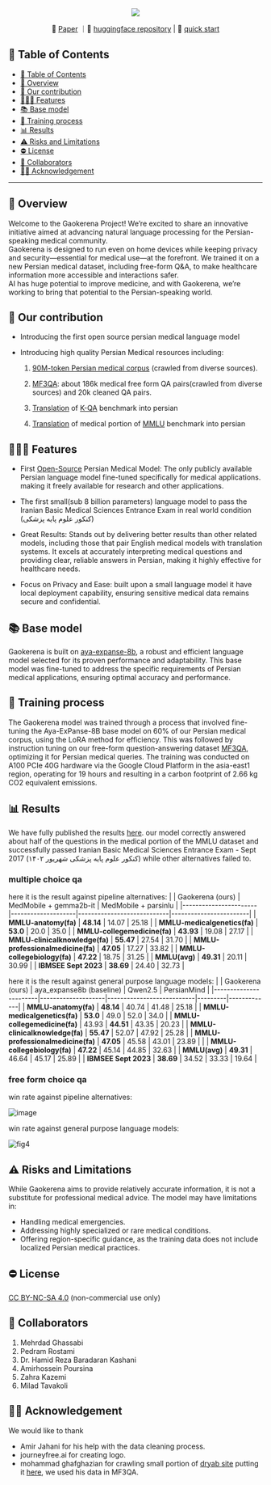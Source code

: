 <div align="center">
  <img src="https://github.com/user-attachments/assets/fa5782f3-bf6e-4ff1-987d-517e6f2d135f"/>
</div>
<p align="center">
📃 <a href="" target="_blank">Paper</a> ｜🤗 <a href="https://huggingface.co/gaokerena" target="_blank">huggingface repository</a> | 🚀 <a href="https://colab.research.google.com/github/Mehrdadghassabi/Gaokerena/blob/master/assets/Untitled4.ipynb" target="_blank">quick start</a>
</p>

## 📒 Table of Contents
- [📒 Table of Contents](#-table-of-contents)
- [📍 Overview](#-overview)
- [🌱 Our contribution](#-our-contribution)
- [🕵🏼‍♀️ Features](#-features)
- [📚 Base model](#-base-model)
- [🏃 Training process](#-training-process)
- [📊 Results](#-Results)
- [⚠️ Risks and Limitations](#-risks-and-limitations)
- [⛔️ License](#-%EF%B8%8F-license)
- [🤝 Collaborators](#-collaborators)
- [🙏🏼 Acknowledgement](#-acknowledgement)

---

## 📍 Overview
Welcome to the Gaokerena Project! We’re excited to share an innovative initiative aimed at advancing natural language processing for the Persian-speaking medical community.\
Gaokerena is designed to run even on home devices while keeping privacy and security—essential for medical use—at the forefront. We trained it on a new Persian medical dataset, including free-form Q&A, to make healthcare information more accessible and interactions safer.\
AI has huge potential to improve medicine, and with Gaokerena, we’re working to bring that potential to the Persian-speaking world.

## 🌱 Our contribution
- Introducing the first open source persian medical language model
- Introducing high quality Persian Medical resources including:

    1. [90M-token Persian medical corpus](https://huggingface.co/datasets/gaokerena/medical_corpus) (crawled from diverse sources).

    2. [MF3QA](https://github.com/Mehrdadghassabi/Gaokerena/tree/main/dataset/MF3QA): about 186k medical free form QA pairs(crawled from diverse sources) and 20k cleaned QA pairs.
 
    4. [Translation](https://github.com/Mehrdadghassabi/Gaokerena/tree/main/dataset/KQA_fa) of [K-QA](https://github.com/Itaymanes/K-QA/blob/main/dataset/questions_w_answers.jsonl) benchmark into persian

    6. [Translation](https://github.com/Mehrdadghassabi/Gaokerena/tree/main/dataset/MMLU_fa) of medical portion of [MMLU](https://github.com/Itaymanes/K-QA/blob/main/dataset/questions_w_answers.jsonl) benchmark into persian

## 🕵🏼‍♀️ Features
- First [Open-Source](https://huggingface.co/gaokerena/gaokerena-v1) Persian Medical Model: The only publicly available Persian language model fine-tuned specifically for medical applications. making it freely available for research and other applications.
- The first small(sub 8 billion parameters) language model to pass the Iranian Basic Medical Sciences Entrance Exam in real world condition (کنکور علوم پایه پزشکی)

- Great Results: Stands out by delivering better results than other related models, including those that pair English medical models with translation systems. It excels at accurately interpreting medical questions and providing clear, reliable answers in Persian, making it highly effective for healthcare needs.

- Focus on Privacy and Ease: built upon a small language model it have local deployment capability, ensuring sensitive medical data remains secure and confidential.

## 📚 Base model
Gaokerena is built on [aya-expanse-8b](https://huggingface.co/CohereForAI/aya-expanse-8b), a robust and efficient language model selected for its proven performance and adaptability. This base model was fine-tuned to address the specific requirements of Persian medical applications, ensuring optimal accuracy and performance.

## 🏃 Training process
The Gaokerena model was trained through a  process that involved fine-tuning the Aya-ExPanse-8B base model on 60% of our Persian medical corpus, using the LoRA method for efficiency. This was followed by instruction tuning on our free-form question-answering dataset [MF3QA](https://huggingface.co/datasets/gaokerena/MF3QA), optimizing it for Persian medical queries.  The training was conducted on A100 PCIe 40G hardware via the Google Cloud Platform in the asia-east1 region, operating for 19 hours and resulting in a carbon footprint of 2.66 kg CO2 equivalent emissions.

## 📊 Results
We have fully published the results [here](https://github.com/Mehrdadghassabi/Gaokerena/tree/main/evaluation). our model correctly answered about half of the questions in the medical portion of the MMLU dataset
and successfully passed Iranian Basic Medical Sciences Entrance Exam - Sept 2017 (کنکور علوم پایه پزشکی شهریور ۱۴۰۲) while other alternatives failed to.
### multiple choice qa
here it is the result against pipeline alternatives:
|                       | Gaokerena (ours)  | MedMobile + gemma2b-it | MedMobile + parsinlu |
|-----------------------|--------------------|----------------------------|------------------------|
| **MMLU-anatomy(fa)**  | **48.14**          | 14.07                      |   25.18                |
| **MMLU-medicalgenetics(fa)** | **53.0**    | 20.0                       | 35.0                   |
| **MMLU-collegemedicine(fa)** | **43.93**   | 19.08                      | 27.17                  |
| **MMLU-clinicalknowledge(fa)**     | **55.47**                        | 27.54                 | 31.70               |
| **MMLU-professionalmedicine(fa)**  | **47.05**                    | 17.27                  | 33.82               |
| **MMLU-collegebiology(fa)**      | **47.22**                        | 18.75                  | 31.25                |
| **MMLU(avg)**         | **49.31**                             | 20.11                  | 30.99                |
| **IBMSEE Sept 2023**  | **38.69**                              | 24.40                | 32.73                |

here it is the result against general purpose language models:
|                       | Gaokerena (ours) | aya_expanse8b (baseline) | Qwen2.5 | PersianMind |
|-----------------------|--------------------|---------------------------|---------|-------------|
| **MMLU-anatomy(fa)**  | **48.14**          | 40.74                     | 41.48   | 25.18       |
| **MMLU-medicalgenetics(fa)**      | **53.0**           | 49.0                      | 52.0    | 34.0        |
| **MMLU-collegemedicine(fa)**      | 43.93              | **44.51**                 | 43.35   | 20.23       |
| **MMLU-clinicalknowledge(fa)**     | **55.47**          | 52.07                     | 47.92   | 25.28       |
| **MMLU-professionalmedicine(fa)**  | **47.05**          | 45.58                     | 43.01   | 23.89       |          |
| **MMLU-collegebiology(fa)**      | **47.22**          | 45.14                     | 44.85   | 32.63       |
| **MMLU(avg)**         | **49.31**          | 46.64                     | 45.17   | 25.89       |
| **IBMSEE Sept 2023**   | **38.69**          | 34.52                     | 33.33   | 19.64       |
### free form choice qa
win rate against pipeline alternatives:

![image](https://github.com/user-attachments/assets/6de1498f-e5d1-459c-aa12-66a468aea98f)


win rate against general purpose language models:

![fig4](https://github.com/user-attachments/assets/aac5de66-3c51-4436-8d42-5eb52252c762)


## ⚠️ Risks and Limitations
While Gaokerena aims to provide relatively accurate information, it is not a substitute for professional medical advice. The model may have limitations in:

- Handling medical emergencies.
- Addressing highly specialized or rare medical conditions.
- Offering region-specific guidance, as the training data does not include localized Persian medical practices.

## ⛔️ License
[CC BY-NC-SA 4.0](https://creativecommons.org/licenses/by-nc-sa/4.0/) (non-commercial use only)

## 🤝 Collaborators
1. Mehrdad Ghassabi
2. Pedram Rostami
3. Dr. Hamid Reza Baradaran Kashani
4. Amirhossein Poursina
5. Zahra Kazemi
6. Milad Tavakoli
## 🙏🏼 Acknowledgement
We would like to thank 
- Amir Jahani for his help with the data cleaning process.
- journeyfree.ai for creating logo.
- mohammad ghafghazian for crawling small portion of [dryab site](https://doctor-yab.ir) putting it [here](https://www.kaggle.com/datasets/mohamadghafghaziyan/persian-medical-qa-dataset), we used his data in MF3QA.

